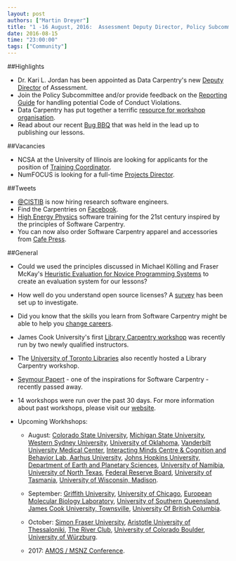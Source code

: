 ```yaml
---
layout: post
authors: ["Martin Dreyer"]
title: "1 -16 August, 2016:  Assessment Deputy Director, Policy Subcommittee, Code of Conduct, Workshop Resources,  Bug BBQ, and Vacancies."
date: 2016-08-15
time: "23:00:00"
tags: ["Community"]
---
```


##Highlights
* Dr. Kari L. Jordan has been appointed as Data Carpentry's new [Deputy Director]({{site.baseurl}}/blog/2016/08/data-carpentry-assessment-director.html) of Assessment.
* Join the Policy Subcommittee and/or provide feedback on the [Reporting Guide]({{site.baseurl}}/blog/2016/08/code-of-conduct.html) for handling potential Code of Conduct Violations.
* Data Carpentry has put together a terrific [resource for workshop organisation]({{site.baseurl}}/blog/2016/08/workshop-resources.html).
* Read about our recent [Bug BBQ]({{site.baseurl}}/blog/2016/08/bug-bbq.html) that was held in the lead up to publishing our lessons.

##Vacancies
* NCSA at the University of Illinois are looking for applicants for the position of [Training Coordinator]({{site.baseurl}}/blog/2016/08/ncsa-training-coordinator.html).
* NumFOCUS is looking for a full-time [Projects Director]({{site.baseurl}}/blog/2016/08/numfocus-project-director.html).

##Tweets
* [@CISTIB](https://twitter.com/CISTIB) is now hiring research software engineers. 
* Find the Carpentries on [Facebook](https://www.facebook.com/carpentries/).
* [High Energy Physics](http://indico.cern.ch/event/432527/contributions/1071499/) software training for the 21st century inspired by the principles of Software Carpentry.
* You can now also order Software Carpentry apparel and accessories from [Cafe Press](http://www.cafepress.com/swcarpentry).

##General

* Could we used the principles discussed in Michael Kölling and Fraser McKay's [Heuristic Evaluation for Novice Programming Systems]({{site.baseurl}}/blog/2016/08/heuristics-for-novices.html) to create an evaluation system for our lessons?
* How well do you understand open source licenses? A [survey]({{site.baseurl}}/blog/2016/08/license-survey.htmll) has been set up to investigate.
* Did you know that the skills you learn from Software Carpentry might be able to help you [change  careers]({{site.baseurl}}/blog/2016/07/change-careers.html).
* James Cook University's first [Library Carpentry workshop]({{site.baseurl}}/blog/2016/07/librarycarpentry-jcu.html) was recently run by two newly qualified instructors.
* The [University of Toronto Libraries]({{site.baseurl}}/blog/2016/07/library-carpentry-in-toronto.html) also recently hosted a Library Carpentry workshop.
* [Seymour Papert]({{site.baseurl}}/blog/2016/08/seymour-papert.html) - one of the inspirations for Software Carpentry - recently passed away.


* 14 workshops were run over the past 30 days. For more information about past workshops, please visit our [website]({{site.baseurl}}/workshops/past/). 
* Upcoming Workhshops:

  * August:
     [Colorado State University](https://knuths.github.io/2016-08-09-rmacc/), [Michigan State University](https://emilydolson.github.io/2016-08-15-msu/), [Western Sydney University](https://intersectaustralia.github.io/2016-08-16-WSU/), [University of Oklahoma](https://oulib-swc.github.io/2016-08-17-ou/), [Vanderbilt University Medical Center](https://vubiostat.github.io/2016-08-17-vumc/), [Interacting Minds Centre & Cognition and Behavior Lab, Aarhus University](https://chrismedrela.github.io/2016-08-22-aarhus/), [Johns Hopkins University, Department of Earth and Planetary Sciences](http://mahdisadjadi.com/2016-08-22-johnshopkins/), [University of Namibia](https://tjips.github.io/2016-08-22-unam/), [University of North Texas](https://oulib-swc.github.io/2016-08-23-UNT/), [Federal Reserve Board](https://rrlove.github.io/2016-08-24-federal-reserve/), [University of Tasmania](https://datasciencehobart.github.io/2016-08-05-hobart/), [University of Wisconsin, Madison](https://uw-madison-aci.github.io/2016-08-29-uwmadison/).

  * September:
     [Griffith University](https://bio-swc-bne.github.io/2016-09-14-GriffithUni-Python/), [University of Chicago](https://jdblischak.github.io/2016-09-15-chicago/), [European Molecular Biology Laboratory](https://tobyhodges.github.io/2016-09-19-heidelberg/), [University of Southern Queensland](https://fgacenga.github.io/2016-09-26-usq/), [James Cook University, Townsville](https://jcu-eresearch.github.io/2016-09-27-SoftwareCarpentry-tsv/), [University Of British Columbia](https://computecanada.github.io/2016-09-29-ubc/).

  * October:
    [Simon Fraser University](https://computecanada.github.io/2016-10-03-sfu/), [Aristotle University of Thessaloniki](https://fpsom.github.io/2016-10-04-skg-carpenters/), [The River Club](https://ctpug.github.io/2016-10-05-riverclub/), [University of Colorado Boulder](https://sarahpapich.github.io/2016-10-11-sc/), [University of Würzburg](https://konrad.github.io/2016-10-26-Wuerzburg/).
  
  * 2017:
  	[AMOS / MSNZ Conference](https://damienirving.github.io/2017-02-05-amos/).